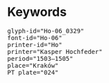 # Keywords
<pre>
glyph-id="Ho-06_0329"
font-id="Ho-06"
printer-id="Ho"
printer="Kasper Hochfeder"
period="1503–1505"
place="Kraków"
PT plate="024"
</pre>

